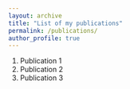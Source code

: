 ```yaml
---
layout: archive
title: "List of my publications"
permalink: /publications/
author_profile: true
---
```


1. Publication 1
2. Publication 2
3. Publication 3
